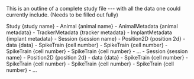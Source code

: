 

This is an outline of a complete study file --- with all the data one could currently include.
(Needs to be filled out fully)

Study {study name}
    - Animal {animal name}
        - AnimalMetadata {animal metadata}
        - TrackerMetadata {tracker metadata}
        - ImplantMetadata {implant metadata}
        - Session {session name}
            - Position2D {position 2d}
            - data {data}
              - SpikeTrain {cell number}
              - SpikeTrain {cell number}
              - SpikeTrain {cell number}
              - SpikeTrain {cell number}
              - ...
        - Session {session name}
            - Position2D {position 2d}
            - data {data}
              - SpikeTrain {cell number}
              - SpikeTrain {cell number}
              - SpikeTrain {cell number}
              - SpikeTrain {cell number}
              - ...